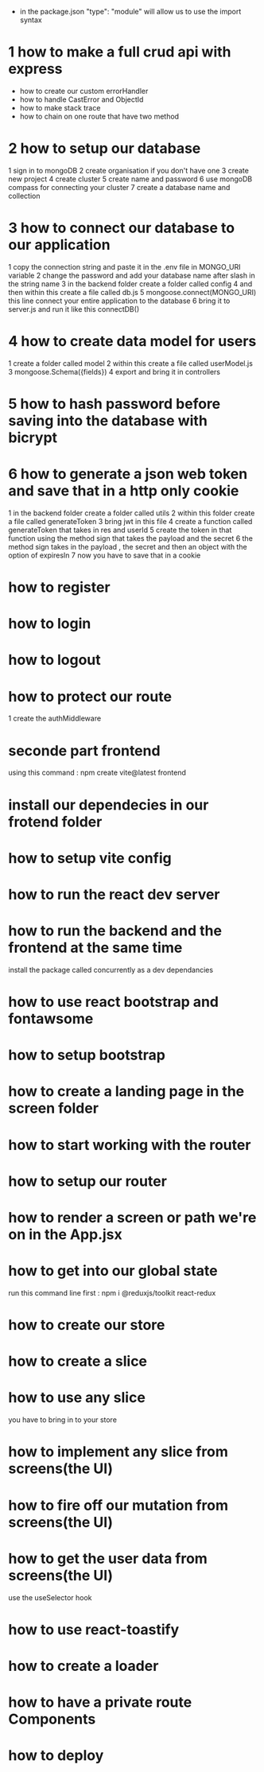 - in the package.json "type": "module" will allow us to use the import syntax

# 1 how to make a full crud api with express

- how to create our custom errorHandler
- how to handle CastError and ObjectId
- how to make stack trace
- how to chain on one route that have two method

# 2 how to setup our database

1 sign in to mongoDB
2 create organisation if you don't have one
3 create new project
4 create cluster
5 create name and password
6 use mongoDB compass for connecting your cluster
7 create a database name and collection

# 3 how to connect our database to our application

1 copy the connection string and paste it in the .env file in MONGO_URI variable
2 change the password and add your database name after slash in the string name
3 in the backend folder create a folder called config
4 and then within this create a file called db.js
5 mongoose.connect(MONGO_URI) this line connect your entire application to the database
6 bring it to server.js and run it like this connectDB()

# 4 how to create data model for users

1 create a folder called model
2 within this create a file called userModel.js
3 mongoose.Schema({fields})
4 export and bring it in controllers

# 5 how to hash password before saving into the database with bicrypt

# 6 how to generate a json web token and save that in a http only cookie

1 in the backend folder create a folder called utils
2 within this folder create a file called generateToken
3 bring jwt in this file
4 create a function called generateToken that takes in res and userId
5 create the token in that function using the method sign that takes the payload and the secret
6 the method sign takes in the payload , the secret and then an object with the option of expiresIn
7 now you have to save that in a cookie

# how to register

# how to login

# how to logout

# how to protect our route

1 create the authMiddleware

# seconde part frontend

using this command : npm create vite@latest frontend

# install our dependecies in our frotend folder

# how to setup vite config

# how to run the react dev server

# how to run the backend and the frontend at the same time

install the package called concurrently as a dev dependancies

# how to use react bootstrap and fontawsome

# how to setup bootstrap

# how to create a landing page in the screen folder

# how to start working with the router

# how to setup our router

# how to render a screen or path we're on in the App.jsx

# how to get into our global state

run this command line first : npm i @reduxjs/toolkit react-redux

# how to create our store

# how to create a slice

# how to use any slice

you have to bring in to your store

# how to implement any slice from screens(the UI)

# how to fire off our mutation from screens(the UI)

# how to get the user data from screens(the UI)

use the useSelector hook

# how to use react-toastify

# how to create a loader

# how to have a private route Components

# how to deploy
